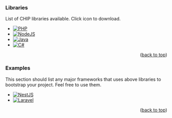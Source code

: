 ### Libraries

List of CHIP libraries available. Click icon to download.

* [![PHP][PHP-logo]][CHIP-php-url]
* [![NodeJS][NodeJS-logo]][CHIP-nodejs-url]
* [![Java][Java-logo]][CHIP-java-url]
* [![C#][C#-logo]][CHIP-c#-url]

<p align="right">(<a href="#readme-top">back to top</a>)</p>

### Examples

This section should list any major frameworks that uses above libraries to bootstrap your project. Feel free to use them.

* [![NestJS][NestJs-logo]][CHIP-nestjs-url]
* [![Laravel][Laravel-logo]][CHIP-laravel-url]


<p align="right">(<a href="#readme-top">back to top</a>)</p>

<!-- MARKDOWN LINKS & IMAGES -->
<!-- SOURCE: https://github.com/Ileriayo/markdown-badges -->
[PHP-logo]: https://img.shields.io/badge/php-%23777BB4.svg?style=for-the-badge&logo=php&logoColor=white
[CHIP-php-url]: https://github.com/CHIPAsia/chip-php-sdk
[NodeJS-logo]: https://img.shields.io/badge/node.js-6DA55F?style=for-the-badge&logo=node.js&logoColor=white
[CHIP-nodejs-url]: https://github.com/CHIPAsia/chip-nodejs-sdk
[Java-logo]: https://img.shields.io/badge/Java-%23ED8B00.svg?style=for-the-badge&logo=java&logoColor=white
[CHIP-java-url]: https://github.com/CHIPAsia/chip-java-sdk
[C#-logo]: https://img.shields.io/badge/c%23-%23239120.svg?style=for-the-badge&logo=c-sharp&logoColor=white
[CHIP-c#-url]: https://github.com/CHIPAsia/chip-csharp-sdk

[NestJS-logo]: https://img.shields.io/badge/nestjs-%23E0234E.svg?style=for-the-badge&logo=nestjs&logoColor=white
[CHIP-nestjs-url]: https://github.com/CHIPAsia/chip-examples/tree/main/nestjs
[Laravel-logo]: https://img.shields.io/badge/laravel-%23FF2D20.svg?style=for-the-badge&logo=laravel&logoColor=white
[CHIP-laravel-url]: https://github.com/CHIPAsia/chip-examples/tree/main/laravel
